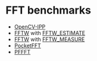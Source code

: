 # FFT benchmarks

- [OpenCV-IPP](https://www.intel.com/content/www/us/en/developer/articles/technical/enabling-ipp-on-opencv-windows-and-ubuntu.html)
- [FFTW](https://www.fftw.org/) with [FFTW_ESTIMATE](https://www.fftw.org/fftw3_doc/Planner-Flags.html)
- [FFTW](https://www.fftw.org/) with [FFTW_MEASURE](https://www.fftw.org/fftw3_doc/Planner-Flags.html)
- [PocketFFT](https://gitlab.mpcdf.mpg.de/mtr/pocketfft/tree/cpp)
- [PFFFT](https://github.com/marton78/pffft)

